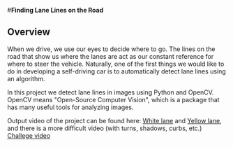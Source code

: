 #**Finding Lane Lines on the Road** 


Overview
---

When we drive, we use our eyes to decide where to go.  The lines on the road that show us where the lanes are act as our constant reference for where to steer the vehicle.  Naturally, one of the first things we would like to do in developing a self-driving car is to automatically detect lane lines using an algorithm.

In this project we detect lane lines in images using Python and OpenCV.  OpenCV means "Open-Source Computer Vision", which is a package that has many useful tools for analyzing images.  

Output video of the project can be found here: [White lane](https://www.youtube.com/watch?v=m6rKND_hsdo) and [Yellow lane](https://www.youtube.com/watch?v=vrTk_fQCZcE), and there is a more difficult video (with turns, shadows, curbs, etc.) [Challege video](https://www.youtube.com/watch?v=43yUWEo0R2o)




